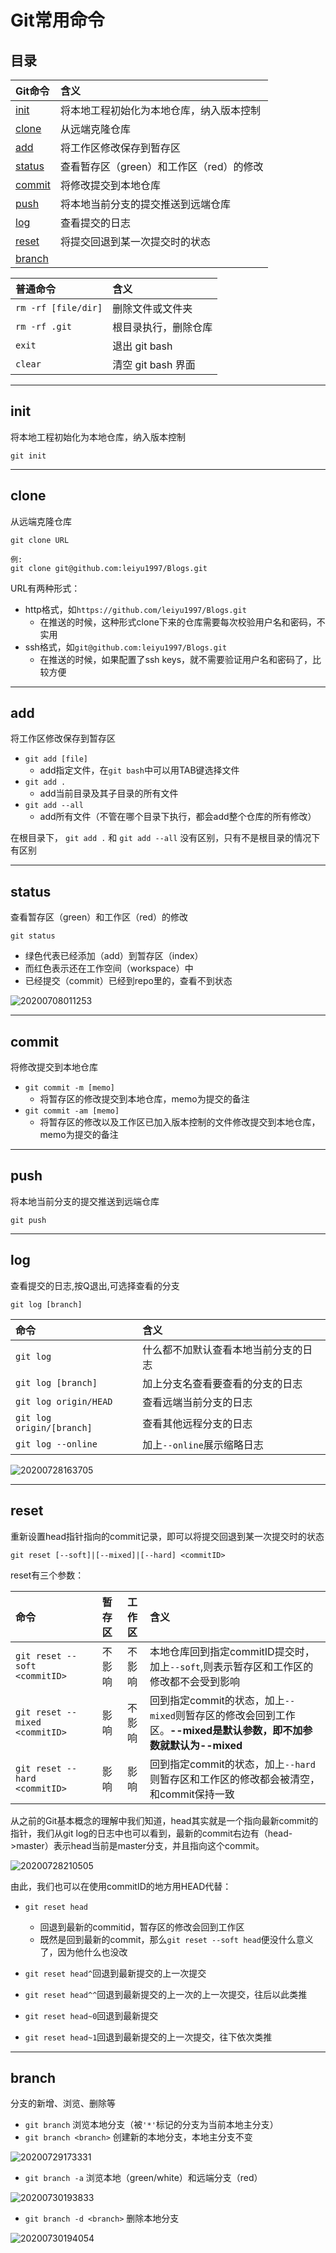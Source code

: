 # Git常用命令

## 目录

|Git命令|含义|
|:--|:--|
|[init](#init)|将本地工程初始化为本地仓库，纳入版本控制|
|[clone](#clone)|从远端克隆仓库|
|[add](#add)|将工作区修改保存到暂存区|
|[status](#status)|查看暂存区（green）和工作区（red）的修改|
|[commit](#commit)|将修改提交到本地仓库|
|[push](#push)|将本地当前分支的提交推送到远端仓库|
|[log](#log)|查看提交的日志|
|[reset](#reset)|将提交回退到某一次提交时的状态|
|[branch](#branch)||


|普通命令|含义|
|:--|:--|
|`rm -rf [file/dir]`|删除文件或文件夹|
|`rm -rf .git`|根目录执行，删除仓库|
|`exit`|退出 git bash|
|`clear`|清空 git bash 界面|

---
## <a id='init'>init</a>

将本地工程初始化为本地仓库，纳入版本控制

```
git init
```

---
## <a id='clone'>clone</a>

从远端克隆仓库

```
git clone URL

例:
git clone git@github.com:leiyu1997/Blogs.git
```
URL有两种形式：
- http格式，如`https://github.com/leiyu1997/Blogs.git`
  - 在推送的时候，这种形式clone下来的仓库需要每次校验用户名和密码，不实用
- ssh格式，如`git@github.com:leiyu1997/Blogs.git`
  - 在推送的时候，如果配置了ssh keys，就不需要验证用户名和密码了，比较方便

---
## <a id='add'>add</a>

将工作区修改保存到暂存区

- `git add [file]`
  - add指定文件，在`git bash`中可以用TAB键选择文件
- `git add .`
  - add当前目录及其子目录的所有文件
- `git add --all`
  - add所有文件（不管在哪个目录下执行，都会add整个仓库的所有修改）

在根目录下， `git add .` 和 `git add --all` 没有区别，只有不是根目录的情况下有区别

---
## <a id='status'>status</a>

查看暂存区（green）和工作区（red）的修改

```
git status
```
- 绿色代表已经添加（add）到暂存区（index）
- 而红色表示还在工作空间（workspace）中
- 已经提交（commit）已经到repo里的，查看不到状态

![20200708011253](https://cdn.jsdelivr.net/gh/leiyu1997/PicBed@master/blogs/pictures/20200708011253.png)

---
## <a id='commit'>commit</a>

将修改提交到本地仓库

- `git commit -m [memo]`
  - 将暂存区的修改提交到本地仓库，memo为提交的备注
- `git commit -am [memo]`
  - 将暂存区的修改以及工作区已加入版本控制的文件修改提交到本地仓库，memo为提交的备注

---
## <a id='push'>push</a>

将本地当前分支的提交推送到远端仓库

```
git push
```

---
## <a id='log'>log</a>

查看提交的日志,按Q退出,可选择查看的分支

```
git log [branch]
```
|命令|含义|
|:--|:--|
|`git log`|什么都不加默认查看本地当前分支的日志|
|`git log [branch]`|加上分支名查看要查看的分支的日志|
|`git log origin/HEAD`|查看远端当前分支的日志|
|`git log origin/[branch]`|查看其他远程分支的日志|
|`git log --online`|加上`--online`展示缩略日志|

![20200728163705](https://cdn.jsdelivr.net/gh/leiyu1997/PicBed@master/blogs/pictures/20200728163705.png)

---
## <a id='reset'>reset</a>

重新设置head指针指向的commit记录，即可以将提交回退到某一次提交时的状态

```
git reset [--soft]|[--mixed]|[--hard] <commitID>
```

reset有三个参数：

|命令|暂存区|工作区|含义|
|:--|:-:|:-:|:--|
|`git reset --soft <commitID>`|不影响|不影响|本地仓库回到指定commitID提交时，加上`--soft`,则表示暂存区和工作区的修改都不会受到影响|
|`git reset --mixed <commitID>`|影响|不影响|回到指定commit的状态，加上`--mixed`则暂存区的修改会回到工作区。**--mixed是默认参数，即不加参数就默认为--mixed**|
|`git reset --hard <commitID>`|影响|影响|回到指定commit的状态，加上`--hard`则暂存区和工作区的修改都会被清空，和commit保持一致|

从之前的Git基本概念的理解中我们知道，head其实就是一个指向最新commit的指针，我们从git log的日志中也可以看到，最新的commit右边有（head->master）表示head当前是master分支，并且指向这个commit。

![20200728210505](https://cdn.jsdelivr.net/gh/leiyu1997/PicBed@master/blogs/pictures/20200728210505.png)

由此，我们也可以在使用commitID的地方用HEAD代替：
- `git reset head` 
  - 回退到最新的commitid，暂存区的修改会回到工作区
  - 既然是回到最新的commit，那么`git reset --soft head`便没什么意义了，因为他什么也没改

- `git reset head^`回退到最新提交的上一次提交
- `git reset head^^`回退到最新提交的上一次的上一次提交，往后以此类推

- `git reset head~0`回退到最新提交
- `git reset head~1`回退到最新提交的上一次提交，往下依次类推

---
## <a id='branch'>branch</a>

分支的新增、浏览、删除等

- `git branch` 浏览本地分支（被`'*'`标记的分支为当前本地主分支）
- `git branch <branch>` 创建新的本地分支，本地主分支不变

![20200729173331](https://cdn.jsdelivr.net/gh/leiyu1997/PicBed@master/blogs/pictures/20200729173331.png)

- `git branch -a` 浏览本地（green/white）和远端分支（red） 

![20200730193833](https://cdn.jsdelivr.net/gh/leiyu1997/PicBed@master/blogs/pictures/20200730193833.png)

- `git branch -d <branch>` 删除本地分支

![20200730194054](https://cdn.jsdelivr.net/gh/leiyu1997/PicBed@master/blogs/pictures/20200730194054.png)